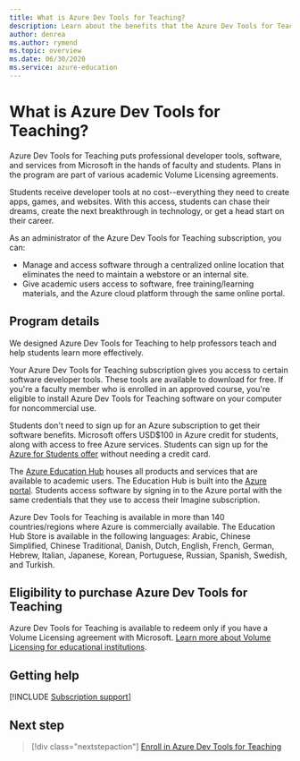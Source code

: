 ```yaml
---
title: What is Azure Dev Tools for Teaching?
description: Learn about the benefits that the Azure Dev Tools for Teaching program can offer to educators and students.
author: denrea
ms.author: rymend
ms.topic: overview
ms.date: 06/30/2020
ms.service: azure-education
---
```


# What is Azure Dev Tools for Teaching?

Azure Dev Tools for Teaching puts professional developer tools, software, and services from Microsoft in the hands of faculty and students. Plans in the program are part of various academic Volume Licensing agreements.

Students receive developer tools at no cost--everything they need to create apps, games, and websites. With this access, students can chase their dreams, create the next breakthrough in technology, or get a head start on their career.

As an administrator of the Azure Dev Tools for Teaching subscription, you can:

- Manage and access software through a centralized online location that eliminates the need to maintain a webstore or an internal site.
- Give academic users access to software, free training/learning materials, and the Azure cloud platform through the same online portal.

## Program details

We designed Azure Dev Tools for Teaching to help professors teach and help students learn more effectively.

Your Azure Dev Tools for Teaching subscription gives you access to certain software developer tools. These tools are available to download for free. If you're a faculty member who is enrolled in an approved course, you're eligible to install Azure Dev Tools for Teaching software on your computer for noncommercial use.

Students don't need to sign up for an Azure subscription to get their software benefits. Microsoft offers USD$100 in Azure credit for students, along with access to free Azure services. Students can sign up for the [Azure for Students offer](azure-students-program.md) without needing a credit card.

The [Azure Education Hub](https://azureforeducation.microsoft.com/devtools) houses all products and services that are available to academic users. The Education Hub is built into the [Azure portal](https://portal.azure.com/). Students access software by signing in to the Azure portal with the same credentials that they use to access their Imagine subscription.

Azure Dev Tools for Teaching is available in more than 140 countries/regions where Azure is commercially available. The Education Hub Store is available in the following languages: Arabic, Chinese Simplified, Chinese Traditional, Danish, Dutch, English, French, German, Hebrew, Italian, Japanese, Korean, Portuguese, Russian, Spanish, Swedish, and Turkish.

## Eligibility to purchase Azure Dev Tools for Teaching

Azure Dev Tools for Teaching is available to redeem only if you have a Volume Licensing agreement with Microsoft. [Learn more about Volume Licensing for educational institutions](https://aka.ms/ees).

## Getting help

[!INCLUDE [Subscription support](../../../includes/edu-dev-tools-program-support.md)]

## Next step

> [!div class="nextstepaction"]
> [Enroll in Azure Dev Tools for Teaching](enroll-renew-subscription.md)
